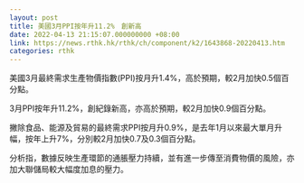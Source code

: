 ```yaml
---
layout: post
title: 美國3月PPI按年升11.2%　創新高
date: 2022-04-13 21:15:07.000000000 +08:00
link: https://news.rthk.hk/rthk/ch/component/k2/1643868-20220413.htm
categories: rthk
---
```


美國3月最終需求生產物價指數(PPI)按月升1.4%，高於預期，較2月加快0.5個百分點。

3月PPI按年升11.2%，創紀錄新高，亦高於預期，較2月加快0.9個百分點。

撇除食品、能源及貿易的最終需求PPI按月升0.9%，是去年1月以來最大單月升幅，按年上升7%，分別較2月加快0.7及0.3個百分點。

分析指，數據反映生產環節的通脹壓力持續，並有進一步傳至消費物價的風險，亦加大聯儲局較大幅度加息的壓力。
